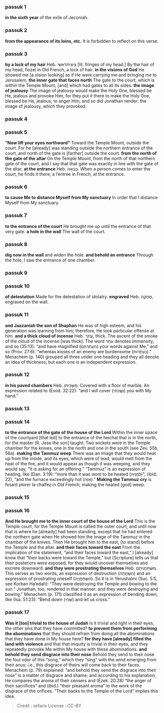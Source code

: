 
### passuk 1
<b>in the sixth year</b> of the exile of Jeconiah.

### passuk 2
<b>from the appearance of its loins, etc.</b> It is forbidden to reflect on this verse.

### passuk 3
<b>by a lock of my hair</b> Heb. צִיצִיתרֹאשִּׁי [lit. fringes of my head.] By the hair of my head, flozel in Old French, a lock of hair.
<b>in the visions of God</b> He showed me [a vision looking] as if He were carrying me and bringing me to Jerusalem.
<b>the inner gate that faces north</b> The gate to the court, which is within the Temple Mount, [and] which had gates to all its sides.
<b>the image of jealousy</b> The image of jealousy would make the Holy One, blessed be He, jealous and provoke Him, for they put it there to make the Holy One, blessed be He, jealous; to anger Him, and so did Jonathan render: the image of jealousy, which they provoked.

### passuk 4

### passuk 5
<b>“Now lift your eyes northward”</b> Toward the Temple Mount, outside the court. For he [already] was standing outside the northern entrance of the court, and north of the gate is [farther] outside the court.
<b>from the north of the gate of the altar</b> On the Temple Mount, from the north of that northern gate of the court, and I say that that gate was exactly in line with the gate of the altar.
<b>at the entrance</b> Heb. בַּבִאָה. When a person comes to enter the court, he finds it there; a l’entree in French, at the entrance.

### passuk 6
<b>to cause Me to distance Myself from My sanctuary</b> In order that I distance Myself from My sanctuary.

### passuk 7
<b>to the entrance of the court</b> He brought me up until the entrance of that very gate.
<b>a hole in the wall</b> The wall of the court.

### passuk 8
<b>dig now in the wall</b> and widen the hole.
<b>and behold an entrance</b> Through the hole, I saw the entrance of one chamber.

### passuk 9

### passuk 10
<b>of detestation</b> Made for the detestation of idolatry.
<b>engraved</b> Heb. מְחֻקֶה, engraved on the wall.

### passuk 11
<b>and Jaazaniah the son of Shaphan</b> He was of high esteem, and his generation was learning from him; therefore, He took particular offense at him.
<b>and a thick cloud of incense</b> Heb. עֲתַר, thick. The ascent of the smoke of the cloud of the incense [was thick]. The word עַתַר denotes immensity, and so (35:13): “and have magnified (הַעְתַּרְתֶּם) your words against Me,” and so (Prov. 27:6): “whereas kisses of an enemy are burdensome (נַעְתָּרוֹת).” Menachem (p. 140) grouped all three under one heading and they all denote an idea of thickness, but each one is an independent expression.

### passuk 12
<b>in his paved chambers</b> Heb. מַשְּׂכִּיתוֹ. Covered with a floor of marble. An expression related to (Exod. 32:22): “and I will cover (וְשֲּׂכֹּתִי) you with My hand.”

### passuk 13

### passuk 14
<b>to the entrance of the gate of the house of the Lord</b> Within the inner space of the courtyard [that led] to the entrance of the heichal that is in the north, for the master [R. Jose the son] taught: Two wickets were in the Temple chamber for the knives, one in the north and one in the south (see Zev. 55b, 56a).
<b>making the Tammuz weep</b> There was an image that they would heat up from the inside, and its eyes, which were of lead, would melt from the heat of the fire, and it would appear as though it was weeping, and they would say, “It is asking for an offering.”
“Tammuz” is an expression of heating, like (Dan. 3:19): “more than it was wont to be heated (לְמֵזְיֵהּ)”; (ibid. 22), “and the furnace exceedingly hot (אֵזֵהּ).”
<b>Making the Tammuz cry</b> is fesant plorer la chalfez in Old French; making the heated [god] weep.

### passuk 15

### passuk 16
<b>And He brought me to the inner court of the house of the Lord</b> This is the Temple court, for the Temple Mount is called the outer court, and until now that is where he [already] had been standing, except that he had entered the northern gate when He showed him the image of the Tammuz in the chamber of the knives. Then He brought him to the east, [to stand] before the Temple and the altar.
<b>and their faces toward the east</b> From the implication of the statement, “and their faces toward the east,” I [already] know that “their backs were toward the Temple,” but [Scripture] tells us that their posteriors were exposed, for they would uncover themselves and excrete downward.
<b>and they were prostrating themselves</b> Heb. מִשְּׁתַּחֲוִיתֶם. This serves as two words, an expression of destruction (הַשְּׁחָתָה) and an expression of prostrating oneself (הִשְּׁתַּחֲוָיָה). So it is in Yerushalmi (Suc. 5:5, see Korban Ha’edah): “They were destroying the Temple and bowing to the sun.” Jonathan, too, rendered in that manner: and they were destroying and bowing.” Menachem (p. 171) classified it as an expression of bending down, like (Isa. 51:23): “Bend down (שְּׁחִי) and let us cross.”

### passuk 17
<b>Was it [too] trivial to the house of Judah</b> Is it trivial and light in their eyes, the other sins that they have committed?
<b>to prevent them from performing the abominations</b> that they should refrain from doing all the abominations that they have done in My house here?
<b>for they have [already] filled the land with violence</b> and that that iniquity is trivial in their eyes, and they repeatedly provoke Me within My house with these abominations.
<b>and behold they send disgrace into their nose</b> Behold they send to their nose the foul odor of this “song,” which they “sing” with the wind emerging from their anus; i.e., this disgrace of theirs will come back to their faces. Menachem (p. 79) explained: “and behold they send the disgrace into their nose” is a matter of disgrace and shame; and according to his explanation, He compares the aroma of their censers and (Ezek. 20:28) “the anger of their sacrifices” and (ibid.) “their pleasant aroma” to the work of the disgrace of the orifices. “Their backs to the Temple of the Lord” implies this idea.

>Credit : sefaris
>License : CC-BY